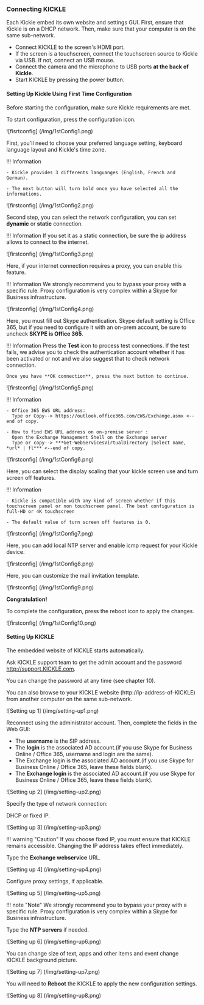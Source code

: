 <!--
    Page : Administration/KICKLE Configuration
    Author : Alexis CONIA
    Latest Update : 14/04/2017
    Confidential : No
	Partner : No
	Public : Yes
    Version : 1.0
-->

### Connecting KICKLE

Each Kickle embed its own website and settings GUI. First, ensure that Kickle is on a DHCP network. Then, make sure that your computer is on the same sub-network.

- Connect KICKLE to the screen's HDMI port.
- If the screen is a touchscreen, connect the touchscreen source to Kickle via USB. If not, connect an USB mouse.
- Connect the camera and the microphone to USB ports **at the back of Kickle**.
- Start KICKLE by pressing the power button.

#### Setting Up Kickle Using First Time Configuration

Before starting the configuration, make sure Kickle requirements are met.

To start configuration, press the configuration icon.

![fisrtconfig] (/img/1stConfig1.png)

First, you'll need to choose your preferred language setting, keyboard language layout and Kickle's time zone.

!!! Information

    - Kickle provides 3 differents languanges (English, French and German).

    - The next button will turn bold once you have selected all the informations.

![firstconfig] (/img/1stConfig2.png)

Second step, you can select the network configuration, you can set **dynamic** or **static** connection.

!!! Information
    If you set it as a static connection, be sure the ip address allows to connect to the internet.

![firstconfig] (/img/1stConfig3.png)

Here, if your internet connection requires a proxy, you can enable this feature.

!!! Information
    We strongly recommend you to bypass your proxy with a specific rule. Proxy configuration is very complex within a Skype for Business infrastructure.

![firstconfig] (/img/1stConfig4.png)

Here, you must fill out Skype authentication. Skype default setting is Office 365, but if you need to configure it with an on-prem account, be sure to uncheck **SKYPE is Office 365**.

!!! Information
    Press the **Test** icon to process test connections. If the test fails, we advise you to check the authentication account whether it has been activated or not and we also suggest that to check network connection.

    Once you have **OK connection**, press the next button to continue.
![firstconfig] (/img/1stConfig5.png)

!!! Information

    - Office 365 EWS URL address:
      Type or Copy--> https://outlook.office365.com/EWS/Exchange.asmx <--end of copy.

    - How to find EWS URL address on on-premise server :
      Open the Exchange Management Shell on the Exchange server
      Type or copy--> ***Get-WebServicesVirtualDirectory |Select name, *url* | fl*** <--end of copy.
![firstconfig] (/img/1stConfig6.png)

Here, you can select the display scaling that your kickle screen use and turn screen off features. 

!!! Information

    - Kickle is compatible with any kind of screen whether if this touchscreen panel or non touchscreen panel. The best configuration is full-HD or 4K touchscreen

    - The default value of turn screen off features is 0.

![firstconfig] (/img/1stConfig7.png)

Here, you can add local NTP server and enable icmp request for your Kickle device.

![firstconfig] (/img/1stConfig8.png)

Here, you can customize the mail invitation template.

![firstconfig] (/img/1stConfig9.png)

**Congratulation!**

To complete the configuration, press the reboot icon to apply the changes.

![firstconfig] (/img/1stConfig10.png)

#### Setting Up KICKLE

The embedded website of KICKLE starts automatically.

Ask KICKLE support team to get the admin account and the password <http://support.KICKLE.com>.

You can change the password at any time (see chapter 10).

You can also browse to your KICKLE website (http://ip-address-of-KICKLE) from another computer on the same sub-network.

![Setting up 1] (/img/setting-up1.png)

Reconnect using the administrator account. Then, complete the fields in the Web GUI:

- The **username** is the SIP address.
- The **login** is the associated AD account.(if you use Skype for Business Online / Office 365, username and login are the same).
- The Exchange login is the associated AD account.(if you use Skype for Business Online / Office 365, leave these fields blank).
- The **Exchange login** is the associated AD account.(if you use Skype for Business Online / Office 365, leave these fields blank).

![Setting up 2] (/img/setting-up2.png)

Specify the type of network connection:

DHCP or fixed IP.

![Setting up 3] (/img/setting-up3.png)

!!! warning "Caution"
    If you choose fixed IP, you must ensure that KICKLE remains accessible. Changing the IP address takes effect immediately.

Type the **Exchange webservice** URL.

![Setting up 4] (/img/setting-up4.png) 

Configure proxy settings, if applicable.

![Setting up 5] (/img/setting-up5.png)

!!! note "Note"
    We strongly recommend you to bypass your proxy with a specific rule. Proxy configuration is very complex within a Skype for Business infrastructure.

Type the **NTP servers** if needed.

![Setting up 6] (/img/setting-up6.png)

You can change size of text, apps and other items and  event change KICKLE background picture.

![Setting up 7] (/img/setting-up7.png)

You will need to **Reboot** the KICKLE to apply the new configuration settings.

![Setting up 8] (/img/setting-up8.png)